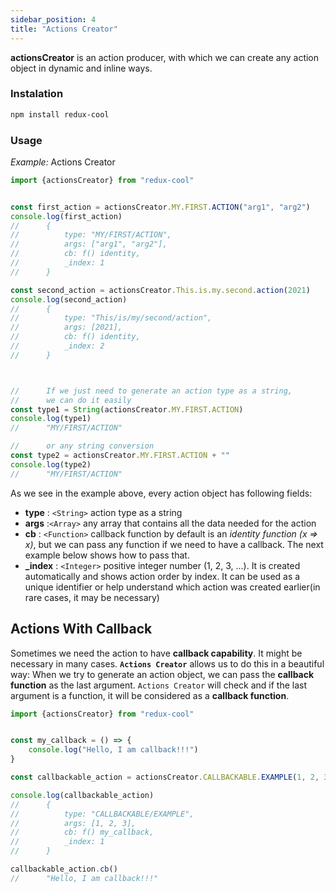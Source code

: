 ```yaml
---
sidebar_position: 4
title: "Actions Creator"
---
```


**actionsCreator** is an action producer, with which we can create any action object in dynamic and inline ways.

### Instalation
```bash
npm install redux-cool
```
### Usage

*Example:* Actions Creator

```javascript
import {actionsCreator} from "redux-cool"


const first_action = actionsCreator.MY.FIRST.ACTION("arg1", "arg2")
console.log(first_action)
//      {
//          type: "MY/FIRST/ACTION",
//          args: ["arg1", "arg2"],
//          cb: f() identity,
//          _index: 1
//      } 

const second_action = actionsCreator.This.is.my.second.action(2021)
console.log(second_action)
//      {
//          type: "This/is/my/second/action",
//          args: [2021],
//          cb: f() identity,
//          _index: 2
//      } 



//      If we just need to generate an action type as a string,
//      we can do it easily
const type1 = String(actionsCreator.MY.FIRST.ACTION)
console.log(type1)
//      "MY/FIRST/ACTION"

//      or any string conversion
const type2 = actionsCreator.MY.FIRST.ACTION + ""
console.log(type2)
//      "MY/FIRST/ACTION"
```

As we see in the example above, every action object has following fields:
- **type** : `<String>` action type as a string
- **args** :`<Array>` any array that contains all the data needed for the action
- **cb** : `<Function>` callback function by default is an *identity function (x => x)*, but we can pass any function if we need to have a callback. The next example below shows how to pass that.
- **_index** : `<Integer>` positive integer number (1, 2, 3, ...)․ It is created automatically and shows action order by index. It can be used as a unique identifier or help understand which action was created earlier(in rare cases, it may be necessary)

## Actions With Callback

Sometimes we need the action to have **callback capability**. It might be necessary in many cases. **`Actions Creator`** allows us to do this in a beautiful way: When we try to generate an action object, we can pass the **callback function** as the last argument. `Actions Creator` will check and if the last argument is a function, it will be considered as a **callback function**.

```javascript
import {actionsCreator} from "redux-cool"


const my_callback = () => {
    console.log("Hello, I am callback!!!")
}

const callbackable_action = actionsCreator.CALLBACKABLE.EXAMPLE(1, 2, 3, my_callback)

console.log(callbackable_action)
//      {
//          type: "CALLBACKABLE/EXAMPLE",
//          args: [1, 2, 3],
//          cb: f() my_callback,
//          _index: 1
//      }

callbackable_action.cb()
//      "Hello, I am callback!!!"

```
